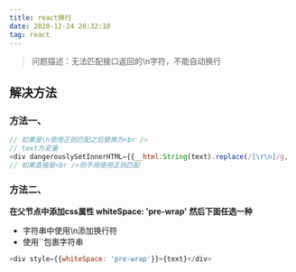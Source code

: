 ```yaml
---
title: react换行
date: 2020-12-24 20:32:10
tag: react
---
```


>问题描述：无法匹配接口返回的\n字符，不能自动换行

## 解决方法

### 方法一、
```js
// 如果是\n使用正则匹配之后替换为<br />
// text为变量
<div dangerouslySetInnerHTML={{__html:String(text).replace(/[\r\n]/g, '<br/>')}}></div>
// 如果直接是<br />则不用使用正则匹配
```

### 方法二、
**在父节点中添加css属性 whiteSpace: 'pre-wrap'**
**然后下面任选一种**
* 字符串中使用\n添加换行符
* 使用``包裹字符串
```js
<div style={{whiteSpace: 'pre-wrap'}}>{text}</div>
```
